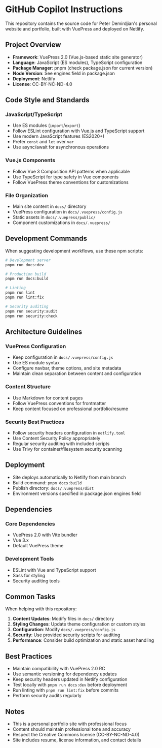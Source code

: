 # GitHub Copilot Instructions

This repository contains the source code for Peter Demirdjian's personal website and portfolio, built with VuePress and deployed on Netlify.

## Project Overview

- **Framework**: VuePress 2.0 (Vue.js-based static site generator)
- **Language**: JavaScript (ES modules), TypeScript configuration
- **Package Manager**: pnpm (check package.json for current version)
- **Node Version**: See engines field in package.json
- **Deployment**: Netlify
- **License**: CC-BY-NC-ND-4.0

## Code Style and Standards

### JavaScript/TypeScript

- Use ES modules (`import`/`export`)
- Follow ESLint configuration with Vue.js and TypeScript support
- Use modern JavaScript features (ES2020+)
- Prefer `const` and `let` over `var`
- Use async/await for asynchronous operations

### Vue.js Components

- Follow Vue 3 Composition API patterns when applicable
- Use TypeScript for type safety in Vue components
- Follow VuePress theme conventions for customizations

### File Organization

- Main site content in `docs/` directory
- VuePress configuration in `docs/.vuepress/config.js`
- Static assets in `docs/.vuepress/public/`
- Component customizations in `docs/.vuepress/`

## Development Commands

When suggesting development workflows, use these npm scripts:

```bash
# Development server
pnpm run docs:dev

# Production build
pnpm run docs:build

# Linting
pnpm run lint
pnpm run lint:fix

# Security auditing
pnpm run security:audit
pnpm run security:check
```

## Architecture Guidelines

### VuePress Configuration

- Keep configuration in `docs/.vuepress/config.js`
- Use ES module syntax
- Configure navbar, theme options, and site metadata
- Maintain clean separation between content and configuration

### Content Structure

- Use Markdown for content pages
- Follow VuePress conventions for frontmatter
- Keep content focused on professional portfolio/resume

### Security Best Practices

- Follow security headers configuration in `netlify.toml`
- Use Content Security Policy appropriately
- Regular security auditing with included scripts
- Use Trivy for container/filesystem security scanning

## Deployment

- Site deploys automatically to Netlify from main branch
- Build command: `pnpm docs:build`
- Publish directory: `docs/.vuepress/dist`
- Environment versions specified in package.json engines field

## Dependencies

### Core Dependencies

- VuePress 2.0 with Vite bundler
- Vue 3.x
- Default VuePress theme

### Development Tools

- ESLint with Vue and TypeScript support
- Sass for styling
- Security auditing tools

## Common Tasks

When helping with this repository:

1. **Content Updates**: Modify files in `docs/` directory
2. **Styling Changes**: Update theme configuration or custom styles
3. **Configuration**: Modify `docs/.vuepress/config.js`
4. **Security**: Use provided security scripts for auditing
5. **Performance**: Consider build optimization and static asset handling

## Best Practices

- Maintain compatibility with VuePress 2.0 RC
- Use semantic versioning for dependency updates
- Keep security headers updated in Netlify configuration
- Test locally with `pnpm run docs:dev` before deployment
- Run linting with `pnpm run lint:fix` before commits
- Perform security audits regularly

## Notes

- This is a personal portfolio site with professional focus
- Content should maintain professional tone and accuracy
- Respect the Creative Commons license (CC-BY-NC-ND-4.0)
- Site includes resume, license information, and contact details

